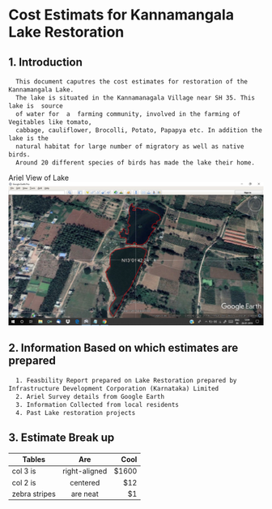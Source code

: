 # Cost Estimats  for  Kannamangala Lake Restoration 

## 1. Introduction
      This document caputres the cost estimates for restoration of the Kannamangala Lake. 
      The lake is situated in the Kannamanagala Village near SH 35. This lake is  source 
      of water for  a  farming community, involved in the farming of Vegitables like tomato, 
      cabbage, cauliflower, Brocolli, Potato, Papapya etc. In addition the lake is the 
      natural habitat for large number of migratory as well as native birds. 
      Around 20 different species of birds has made the lake their home.
Ariel View of Lake
![alt text][logo]

[logo]: https://github.com/girishsukukumar/kannamangala/blob/master/lake1.jpeg "Logo Title Text 2"
      
## 2. Information Based on which estimates are prepared
      1. Feasbility Report prepared on Lake Restoration prepared by Infrastructure Development Corporation (Karnataka) Limited 
      2. Ariel Survey details from Google Earth
      3. Information Collected from local residents
      4. Past Lake restoration projects
## 3. Estimate Break up

| Tables        | Are           | Cool  |
| ------------- |:-------------:| -----:|
| col 3 is      | right-aligned | $1600 |
| col 2 is      | centered      |   $12 |
| zebra stripes | are neat      |    $1 |
